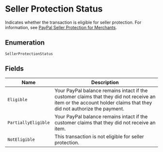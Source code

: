 
# Seller Protection Status

Indicates whether the transaction is eligible for seller protection. For information, see [PayPal Seller Protection for Merchants](https://www.paypal.com/us/webapps/mpp/security/seller-protection).

## Enumeration

`SellerProtectionStatus`

## Fields

| Name | Description |
|  --- | --- |
| `Eligible` | Your PayPal balance remains intact if the customer claims that they did not receive an item or the account holder claims that they did not authorize the payment. |
| `PartiallyEligible` | Your PayPal balance remains intact if the customer claims that they did not receive an item. |
| `NotEligible` | This transaction is not eligible for seller protection. |


